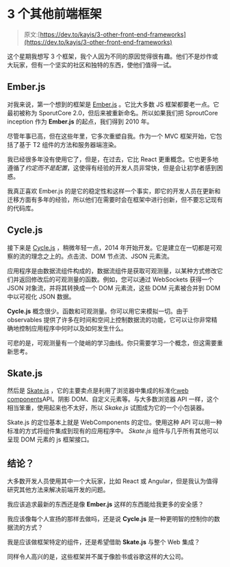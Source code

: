 # 3 个其他前端框架

> 原文:[https://dev.to/kayis/3-other-front-end-frameworks](https://dev.to/kayis/3-other-front-end-frameworks)

这个星期我想写 3 个框架，我个人因为不同的原因觉得很有趣。他们不是炒作或大玩家，但有一个坚实的社区和独特的东西，使他们值得一试。

## Ember.js

对我来说，第一个想到的框架是 [Ember.js](https://emberjs.com/) 。它比大多数 JS 框架都要老一点。它最初被称为 SporutCore 2.0，但后来被重新命名。所以如果我们把 SproutCore inception 作为 **Ember.js** 的起点，我们得到 2010 年。

尽管年事已高，但在这些年里，它多次重塑自我。作为一个 MVC 框架开始，它包括了基于 T2 组件的方法和服务器端渲染。

我已经很多年没有使用它了，但是，在过去，它比 React 更重概念。它也更多地遵循了*约定而不是配置*，这使得有经验的开发人员非常快，但是会让初学者感到困惑。

我真正喜欢 Ember.js 的是它的稳定性和这样一个事实，即它的开发人员在更新和迁移方面有多年的经验，所以他们在需要时会在框架中进行创新，但不要忘记现有的代码库。

## Cycle.js

接下来是 [Cycle.js](https://cycle.js.org/) ，稍微年轻一点，2014 年开始开发。它是建立在一切都是可观察的流的理念之上的。点击流、DOM 节点流、JSON 元素流。

应用程序是由数据流组件构成的，数据流组件是获取可观测量，以某种方式修改它们并返回修改后的可观测量的函数。例如，您可以通过 WebSockets 获得一个 JSON 对象流，并将其转换成一个 DOM 元素流，这些 DOM 元素被合并到 DOM 中以可视化 JSON 数据。

**Cycle.js** 概念很少。函数和可观测量。你可以用它来模拟一切。由于 observables 提供了许多在时间和空间上控制数据流的功能，它可以让你非常精确地控制应用程序中何时以及如何发生什么。

可悲的是，可观测量有一个陡峭的学习曲线。你只需要学习一个概念，但这需要重新思考。

## Skate.js

然后是 [Skate.js](https://github.com/skatejs/skatejs) ，它的主要卖点是利用了浏览器中集成的标准化[web components](https://developer.mozilla.org/en-US/docs/Web/Web_Components)API。阴影 DOM、自定义元素等。与大多数浏览器 API 一样，这个相当笨重，使用起来也不太好，所以 *Skake.js* 试图成为它的一个小包装器。

Skate.js 的定位基本上就是 WebComponents 的定位。使用这种 API 可以用一种标准的方式将组件集成到现有的应用程序中。 *Skate.js* 组件与几乎所有其他可以呈现 DOM 元素的 js 框架接口。

## 结论？

大多数开发人员使用其中一个大玩家，比如 React 或 Angular，但是我认为值得研究其他方法来解决前端开发的问题。

我应该追求最新的东西还是像 **Ember.js** 这样的东西能给我更多的安全感？

我应该像每个人宣扬的那样去做吗，还是说 **Cycle.js** 是一种更明智的控制你的数据流的方式？

我是应该做框架特定的组件，还是希望借助 **Skate.js** 与整个 Web 集成？

同样令人高兴的是，这些框架并不属于像脸书或谷歌这样的大公司。